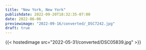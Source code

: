 ```yaml
---
title: "New York, New York"
publishdate: 2022-09-20T18:32:35-07:00
date: 2022-06-06
previewimage: "2022-09-16/converted/_DSC7242.jpg"
draft: true
---
```


{{< hostedimage src="2022-05-31/converted/DSC05839.jpg" >}}